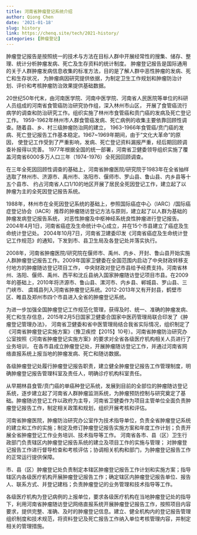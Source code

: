 ```yaml
---
title: 河南省肿瘤登记系统介绍
author: Qiong Chen
date: '2021-01-18'
slug: history
link: https://chenq.site/tech/2021-history/
categories: [肿瘤登记]
---
```


肿瘤登记报告是按照统一的技术与方法在目标人群中开展经常性的搜集、储存、整理、统计分析肿瘤发病、死亡及生存资料的统计制度。
肿瘤登记报告是国际通用的关于人群肿瘤发病信息收集的标准方法，目的是了解人群中恶性肿瘤的发病、死亡和生存状况，
为肿瘤病因研究提供依据，为制定卫生工作规划和肿瘤防治计划、评价和考核肿瘤防治效果提供基础数据。

20世纪50年代末，由河南医学院、河南中医学院、河南省人民医院等单位的科研人员组成的河南省食管癌防治研究协作组，深入林州市山区，
开展了食管癌流行病学的调查和防治研究工作。组织实施了林州市食管癌和贲门癌的发病及死亡登记工作。
1959-1962年林州市人群食管癌发病、死亡病例的收集主要依靠回顾性调查。随着县、乡、村三级肿瘤防治网的建立，
1963-1966年食管癌/贲门癌的发病、死亡登记报告工作基本稳定。1967~1969年期间，由于“文化大革命”的原因，
使登记工作受到了严重影响，发病、死亡登记资料漏报严重，经后期回顾调查补报得以完善。
1977年根据全国的统一部署，河南省卫健委领导组织实施了覆盖河南省6000多万人口三年（1974-1976）全死因回顾调查。

在三年全死因回顾性调查的基础上，河南省肿瘤医院/研究院于1983年在全省抽样选取了林州市、济源市、禹州市、洛阳市、偃师市、罗山县、鲁山县、内乡县等十五个县市、
约占河南省人口1/10的地区开展了居民全死因登记工作，建立起了以肿瘤为主的全死因登记报告系统。

1988年，林州市在全死因登记系统的基础上，参照国际癌症中心（IARC）/国际癌症登记协会（IACR）推荐的肿瘤随访登记方法与原则，建立起了以人群为基础的肿瘤发病登记报告系统，
对恶性肿瘤及中枢神经系统良性肿瘤进行登记报告。2004年4月1日，河南省癌症及生命统计中心成立，并在15个市县建立了癌症及生命统计登记处。
2004年10月7日，河南省卫建委印发《河南省癌症及生命统计登记工作规范》的通知，下发到市、县卫生局及各登记处并落实执行。

2008年，河南省肿瘤医院/研究院在偃师市、禹州、内乡、开封、鲁山县开始实施人群肿瘤登记报告工作。2009年国家卫健委在全国范围内启动了中央财政转移支付地方的肿瘤随访登记项目工作，
中央财政对登记市县给予经费支持。河南省林州、洛阳、偃师、禹州、西平和沈丘县纳入国家肿瘤随访登记项目市县。在2009年的基础上，2010年将济源市、鲁山县、漯河市、内乡县、郸城县、罗山县、三门峡市、
虞城县列入河南省肿瘤登记系统。2012-2013年又有开封县，鹤壁市区、睢县及郑州市四个市县进入全省的肿瘤登记系统。

为进一步加强全国肿瘤登记工作规范化管理，获得及时、统一、准确的肿瘤发病、死亡和生存信息，2015年2月5日国家卫健委合国家中医药管理局联合印发了《肿瘤登记管理办法》，
河南省卫健委和省中医管理局结合我省实际情况，组织制定了《河南省肿瘤登记实施方案》（豫卫疾控【2015】10号）。河南省肿瘤防治研究办公室按照《河南省肿瘤登记实施方案》的要求对全省各级医疗机构相关人员进行了业务培训，
在各市县成立肿瘤登记处，开展肿瘤随访登记工作，并通过河南省网络直报系统上报当地的肿瘤发病、死亡和随访数据。

各级肿瘤登记处履行肿瘤登记报告职责，建立健全肿瘤登记报告工作管理制度，明确肿瘤登记报告管理科室及责任人，明确诊疗机构科室责任。

从早期林县食管/贲门癌的单癌种登记系统，发展到目前的全部位的肿瘤随访登记系统，逐步建立起了河南省人群肿瘤监测系统，为肿瘤预防控制与研究奠定了基础。肿瘤随访登记工作以政府为主导，河南省卫健委作为项目主管单位全面负责肿瘤登记报告工作，制定相关政策和规划，组织开展考核和评估。

河南省肿瘤医院，肿瘤防治研究办公室作为技术指导单位，负责全省肿瘤登记系统的建立和工作的实施；制定及修订肿瘤登记报告实施方案和年度工作计划；负责开展全省肿瘤登记工作业务培训、技术指导等工作。 河南省各市、县（区）卫生行政部门负责辖区内肿瘤登记报告系统的建立及项目工作的实施与管理；
对肿瘤登记报告工作进行督导检查和考核评估；协调相关机构和部门，为肿瘤登记报告工作的正常运行提供保障。

市、县（区）肿瘤登记处负责制定本辖区肿瘤登记报告工作计划和实施方案；指导辖区内各级医疗机构开展肿瘤登记报告工作；确定辖区内肿瘤登记报告单位、报告人、联系方式、并登记建档；负责肿瘤登记的业务管理和技术指导等工作。

各级医疗机构为登记病例的上报单位，要求各级医疗机构在当地肿瘤登记处的指导下，利用河南省肿瘤随访登记网络直报系统开展肿瘤登记报告工作，按照项目内容要求，提供完整、准确、及时的肿瘤登记信息。建立、健全机构内的登记报告管理组织制度和技术规范，将资料登记及死亡报告工作纳入单位考核管理内容，并制定相关的管理措施。